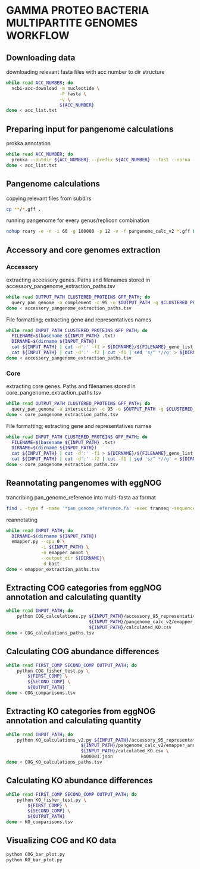 # GAMMA PROTEO BACTERIA MULTIPARTITE GENOMES WORKFLOW
## Downloading data
downloading relevant fasta files with acc number to dir structure

```bash
while read ACC_NUMBER; do
  ncbi-acc-download -m nucleotide \
                    -F fasta \
                    -v \
                    ${ACC_NUMBER}
done < acc_list.txt
```

## Preparing input for pangenome calculations
prokka annotation

```bash
while read ACC_NUMBER; do
  prokka --outdir ${ACC_NUMBER} --prefix ${ACC_NUMBER} --fast --norna --notrna --cpus 12 ${ACC_NUMBER}.fa
done < acc_list.txt
```

## Pangenome calculations
copying relevant files from subdirs
```bash
cp **/*.gff .
```
running pangenome for every genus/replicon combination
```bash
nohup roary -e -n -i 60 -g 100000 -p 12 -v -f pangenome_calc_v2 *.gff &
```
## Accessory and core genomes extraction
### Accessory
extracting accessory genes. Paths and filenames stored in accessory_pangenome_extraction_paths.tsv 
```bash
while read OUTPUT_PATH CLUSTERED_PROTEINS GFF_PATH; do
  query_pan_genome -a complement -c 95 -o $OUTPUT_PATH -g $CLUSTERED_PROTEINS $GFF_PATH
done < accessory_pangenome_extraction_paths.tsv
```

File formatting; extracting gene and representatives names
```bash
while read INPUT_PATH CLUSTERED_PROTEINS GFF_PATH; do
  FILENAME=$(basename ${INPUT_PATH} .txt)
  DIRNAME=$(dirname ${INPUT_PATH})
  cat ${INPUT_PATH} | cut -d':' -f1 > ${DIRNAME}/${FILENAME}_gene_list.txt
  cat ${INPUT_PATH} | cut -d':' -f2 | cut -f1 | sed 's/^ *//g' > ${DIRNAME}/${FILENAME}_representative_list.txt
done < accessory_pangenome_extraction_paths.tsv
```
### Core
extracting core genes. Paths and filenames stored in core_pangenome_extraction_paths.tsv
```bash
while read OUTPUT_PATH CLUSTERED_PROTEINS GFF_PATH; do
  query_pan_genome -a intersection -c 95 -o $OUTPUT_PATH -g $CLUSTERED_PROTEINS $GFF_PATH
done < core_pangenome_extraction_paths.tsv
```

File formatting; extracting gene and representatives names
```bash
while read INPUT_PATH CLUSTERED_PROTEINS GFF_PATH; do
  FILENAME=$(basename ${INPUT_PATH} .txt)
  DIRNAME=$(dirname ${INPUT_PATH})
  cat ${INPUT_PATH} | cut -d':' -f1 > ${DIRNAME}/${FILENAME}_gene_list.txt
  cat ${INPUT_PATH} | cut -d':' -f2 | cut -f1 | sed 's/^ *//g' > ${DIRNAME}/${FILENAME}_representative_list.txt
done < core_pangenome_extraction_paths.tsv
```
## Reannotating pangenomes with eggNOG
trancribing pan_genome_reference into multi-fasta aa format
```bash
find . -type f -name '*pan_genome_reference.fa' -exec transeq -sequence {} -outseq {}.protein -trim \;
```
reannotating
```bash
while read INPUT_PATH; do
  DIRNAME=$(dirname ${INPUT_PATH})
  emapper.py --cpu 0 \
             -i ${INPUT_PATH} \
             -o emapper_annot \
             --output_dir ${DIRNAME}\
             -d bact
done < emapper_extraction_paths.tsv

```

## Extracting COG categories from eggNOG annotation and calculating quantity
```bash
while read INPUT_PATH; do
    python COG_calculations.py ${INPUT_PATH}/accessory_95_representative_list.txt \
                               ${INPUT_PATH}/pangenome_calc_v2/emapper_annot.emapper.annotations \
                               ${INPUT_PATH}/calculated_KO.csv
done < COG_calculations_paths.tsv
```
## Calculating COG abundance differences
```bash
while read FIRST_COMP SECOND_COMP OUTPUT_PATH; do
    python COG_fisher_test.py \
        ${FIRST_COMP} \
        ${SECOND_COMP} \
        ${OUTPUT_PATH}
done < COG_comparisons.tsv

```
## Extracting KO categories from eggNOG annotation and calculating quantity
```bash
while read INPUT_PATH; do
    python KO_calculations_v2.py ${INPUT_PATH}/accessory_95_representative_list.txt \
                            ${INPUT_PATH}/pangenome_calc_v2/emapper_annot.emapper.annotations \
                            ${INPUT_PATH}/calculated_KO.csv \
                            ko00001.json
done < COG_KO_calculations_paths.tsv
```
## Calculating KO abundance differences
```bash
while read FIRST_COMP SECOND_COMP OUTPUT_PATH; do
    python KO_fisher_test.py \
        ${FIRST_COMP} \
        ${SECOND_COMP} \
        ${OUTPUT_PATH}
done < KO_comparisons.tsv
```

## Visualizing COG and KO data
```bash
python COG_bar_plot.py
python KO_bar_plot.py
```

